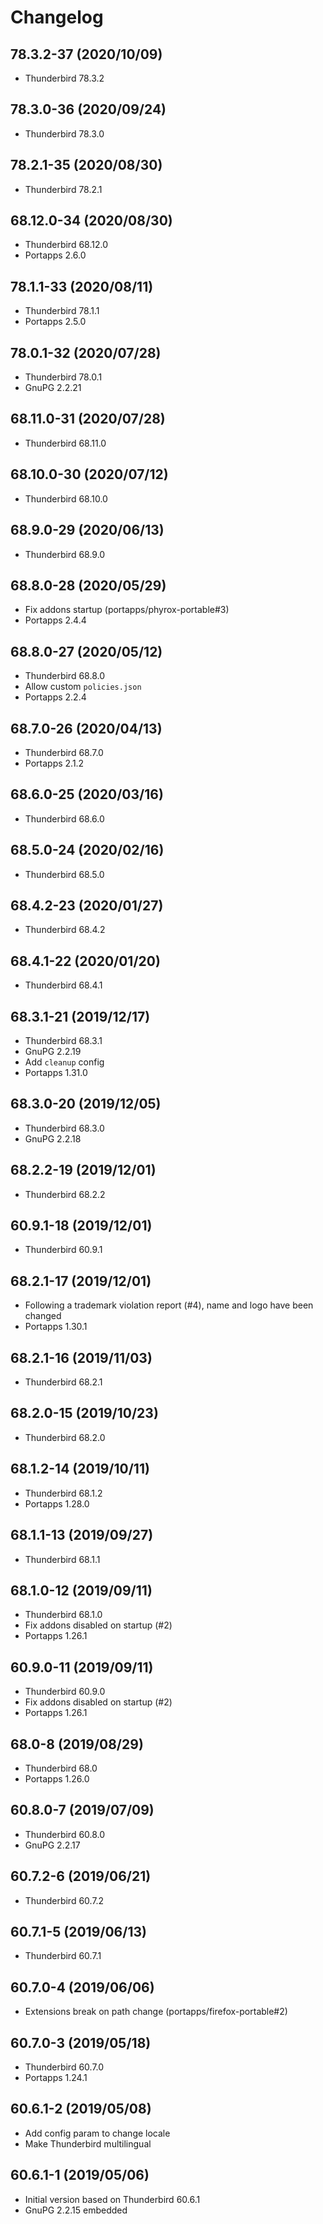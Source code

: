 # Changelog

## 78.3.2-37 (2020/10/09)

* Thunderbird 78.3.2

## 78.3.0-36 (2020/09/24)

* Thunderbird 78.3.0

## 78.2.1-35 (2020/08/30)

* Thunderbird 78.2.1

## 68.12.0-34 (2020/08/30)

* Thunderbird 68.12.0
* Portapps 2.6.0

## 78.1.1-33 (2020/08/11)

* Thunderbird 78.1.1
* Portapps 2.5.0

## 78.0.1-32 (2020/07/28)

* Thunderbird 78.0.1
* GnuPG 2.2.21

## 68.11.0-31 (2020/07/28)

* Thunderbird 68.11.0

## 68.10.0-30 (2020/07/12)

* Thunderbird 68.10.0

## 68.9.0-29 (2020/06/13)

* Thunderbird 68.9.0

## 68.8.0-28 (2020/05/29)

* Fix addons startup (portapps/phyrox-portable#3) 
* Portapps 2.4.4

## 68.8.0-27 (2020/05/12)

* Thunderbird 68.8.0
* Allow custom `policies.json`
* Portapps 2.2.4

## 68.7.0-26 (2020/04/13)

* Thunderbird 68.7.0
* Portapps 2.1.2

## 68.6.0-25 (2020/03/16)

* Thunderbird 68.6.0

## 68.5.0-24 (2020/02/16)

* Thunderbird 68.5.0

## 68.4.2-23 (2020/01/27)

* Thunderbird 68.4.2

## 68.4.1-22 (2020/01/20)

* Thunderbird 68.4.1

## 68.3.1-21 (2019/12/17)

* Thunderbird 68.3.1
* GnuPG 2.2.19
* Add `cleanup` config
* Portapps 1.31.0

## 68.3.0-20 (2019/12/05)

* Thunderbird 68.3.0
* GnuPG 2.2.18

## 68.2.2-19 (2019/12/01)

* Thunderbird 68.2.2

## 60.9.1-18 (2019/12/01)

* Thunderbird 60.9.1

## 68.2.1-17 (2019/12/01)

* Following a trademark violation report (#4), name and logo have been changed
* Portapps 1.30.1

## 68.2.1-16 (2019/11/03)

* Thunderbird 68.2.1

## 68.2.0-15 (2019/10/23)

* Thunderbird 68.2.0

## 68.1.2-14 (2019/10/11)

* Thunderbird 68.1.2
* Portapps 1.28.0

## 68.1.1-13 (2019/09/27)

* Thunderbird 68.1.1

## 68.1.0-12 (2019/09/11)

* Thunderbird 68.1.0
* Fix addons disabled on startup (#2)
* Portapps 1.26.1

## 60.9.0-11 (2019/09/11)

* Thunderbird 60.9.0
* Fix addons disabled on startup (#2)
* Portapps 1.26.1

## 68.0-8 (2019/08/29)

* Thunderbird 68.0
* Portapps 1.26.0

## 60.8.0-7 (2019/07/09)

* Thunderbird 60.8.0
* GnuPG 2.2.17

## 60.7.2-6 (2019/06/21)

* Thunderbird 60.7.2

## 60.7.1-5 (2019/06/13)

* Thunderbird 60.7.1

## 60.7.0-4 (2019/06/06)

* Extensions break on path change (portapps/firefox-portable#2)

## 60.7.0-3 (2019/05/18)

* Thunderbird 60.7.0
* Portapps 1.24.1

## 60.6.1-2 (2019/05/08)

* Add config param to change locale
* Make Thunderbird multilingual

## 60.6.1-1 (2019/05/06)

* Initial version based on Thunderbird 60.6.1
* GnuPG 2.2.15 embedded
